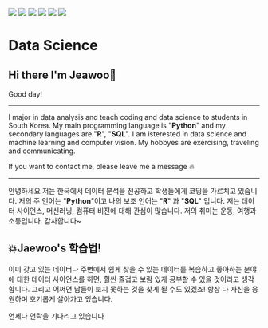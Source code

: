 <img src="https://img.shields.io/badge/Python-3776AB?style=flat-square&logo=Python&logoColor=white"/>  <img src="https://img.shields.io/badge/pandas-150458?style=flat-square&logo=pandas&logoColor=white"/>  <img src="https://img.shields.io/badge/Jupyter-F37626?style=flat-square&logo=Jupyter&logoColor=white"/>  <img src="https://img.shields.io/badge/R Studio-276DC3?style=flat-square&logo=R&logoColor=white"/>  <img src="https://img.shields.io/badge/MySQL-4479A1?style=flat-square&logo=MySQL&logoColor=white"/>  <img src="https://img.shields.io/badge/TensorFlow-FF6F00?style=flat-square&logo=TensorFlow&logoColor=white"/>


# Data Science
## Hi there I'm Jeawoo👋
Good day!

--------------

I major in data analysis and teach coding and data science to students in South Korea.
My main programming language is "**Python**" and my secondary languages are "**R**", "**SQL**".
I am isterested in data science and machine learning and computer vision.
My hobbyes are exercising, traveling and communicating.



If you want to contact me, please leave me a message :fire:

--------------

안녕하세요 
저는 한국에서 데이터 분석을 전공하고 학생들에게 코딩을 가르치고 있습니다.
저의 주 언어는 "**Python**"이고 나의 보조 언어는 "**R**" 과 "**SQL**" 입니다.
저는 데이터 사이언스, 머신러닝, 컴퓨터 비젼에 대해 관심이 많습니다.
저의 취미는 운동, 여행과 소통입니다.
감사합니다~

## :boom:Jaewoo's 학습법!

이미 갖고 있는 데이터나 주변에서 쉽게 찾을 수 있는 데이터를 복습하고 
좋아하는 분야에 대한 데이터 사이언스를 하면, 훨씬 즐겁고 보람 있게 공부할 수 있을 것이라고 생각합니다. 그리고 어쩌면 남들이 보지 못하는 것을 찾게 될 수도 있겠죠!
항상 나 자신을 응원하며 호기롭게 살아가고 있습니다.

언제나 연락을 기다리고 있습니다
<!--
**ZeusKwon/ZeusKwon** is a ✨ _special_ ✨ repository because its `README.md` (this file) appears on your GitHub profile.


Here are some ideas to get you started:

- 🔭 I’m currently working on ...
- 🌱 I’m currently learning ...
- 👯 I’m looking to collaborate on ...
- 🤔 I’m looking for help with ...
- 💬 Ask me about ...
- 📫 How to reach me: ...
- 😄 Pronouns: ...
- ⚡ Fun fact: ...
-->
